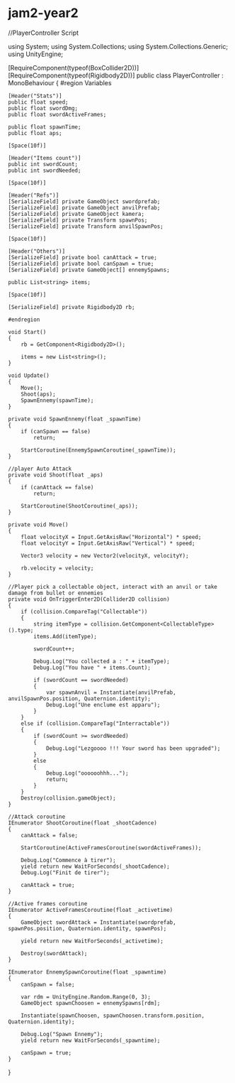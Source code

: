 # jam2-year2


//PlayerController Script



using System;
using System.Collections;
using System.Collections.Generic;
using UnityEngine;

[RequireComponent(typeof(BoxCollider2D))]
[RequireComponent(typeof(Rigidbody2D))]
public class PlayerController : MonoBehaviour
{
    #region Variables

    [Header("Stats")]
    public float speed;
    public float swordDmg;
    public float swordActiveFrames;

    public float spawnTime;
    public float aps;

    [Space(10f)]

    [Header("Items count")]
    public int swordCount;
    public int swordNeeded;

    [Space(10f)]

    [Header("Refs")]
    [SerializeField] private GameObject swordprefab;
    [SerializeField] private GameObject anvilPrefab;
    [SerializeField] private GameObject kamera;
    [SerializeField] private Transform spawnPos;
    [SerializeField] private Transform anvilSpawnPos;

    [Space(10f)]

    [Header("Others")]
    [SerializeField] private bool canAttack = true;
    [SerializeField] private bool canSpawn = true;
    [SerializeField] private GameObject[] ennemySpawns;

    public List<string> items;

    [Space(10f)]

    [SerializeField] private Rigidbody2D rb;

    #endregion

    void Start()
    {
        rb = GetComponent<Rigidbody2D>();

        items = new List<string>();
    }

    void Update()
    {
        Move();
        Shoot(aps);
        SpawnEnnemy(spawnTime);
    }

    private void SpawnEnnemy(float _spawnTime)
    {
        if (canSpawn == false)
            return;

        StartCoroutine(EnnemySpawnCoroutine(_spawnTime));
    }

    //player Auto Attack
    private void Shoot(float _aps)
    {
        if (canAttack == false)
            return;        

        StartCoroutine(ShootCoroutine(_aps));
    }

    private void Move()
    {
        float velocityX = Input.GetAxisRaw("Horizontal") * speed;
        float velocityY = Input.GetAxisRaw("Vertical") * speed;

        Vector3 velocity = new Vector2(velocityX, velocityY);

        rb.velocity = velocity;
    }

    //Player pick a collectable object, interact with an anvil or take damage from bullet or ennemies
    private void OnTriggerEnter2D(Collider2D collision)
    {
        if (collision.CompareTag("Collectable"))
        {
            string itemType = collision.GetComponent<CollectableType>().type;
            items.Add(itemType);

            swordCount++;

            Debug.Log("You collected a : " + itemType);
            Debug.Log("You have " + items.Count);

            if (swordCount == swordNeeded)
            {
                var spawnAnvil = Instantiate(anvilPrefab, anvilSpawnPos.position, Quaternion.identity);
                Debug.Log("Une enclume est apparu");
            }
        }
        else if (collision.CompareTag("Interractable"))
        {
            if (swordCount >= swordNeeded)
            {
                Debug.Log("Lezgoooo !!! Your sword has been upgraded");
            }
            else
            {
                Debug.Log("oooooohhh...");
                return;
            }
        }
        Destroy(collision.gameObject);
    }

    //Attack coroutine
    IEnumerator ShootCoroutine(float _shootCadence)
    {
        canAttack = false;

        StartCoroutine(ActiveFramesCoroutine(swordActiveFrames));

        Debug.Log("Commence à tirer");
        yield return new WaitForSeconds(_shootCadence);
        Debug.Log("Finit de tirer");

        canAttack = true;
    }
    
    //Active frames coroutine
    IEnumerator ActiveFramesCoroutine(float _activetime)
    {
        GameObject swordAttack = Instantiate(swordprefab, spawnPos.position, Quaternion.identity, spawnPos);

        yield return new WaitForSeconds(_activetime);

        Destroy(swordAttack);
    }
    
    IEnumerator EnnemySpawnCoroutine(float _spawntime)
    {
        canSpawn = false;

        var rdm = UnityEngine.Random.Range(0, 3);
        GameObject spawnChoosen = ennemySpawns[rdm];

        Instantiate(spawnChoosen, spawnChoosen.transform.position, Quaternion.identity);

        Debug.Log("Spawn Ennemy");
        yield return new WaitForSeconds(_spawntime);

        canSpawn = true;
    }
}
